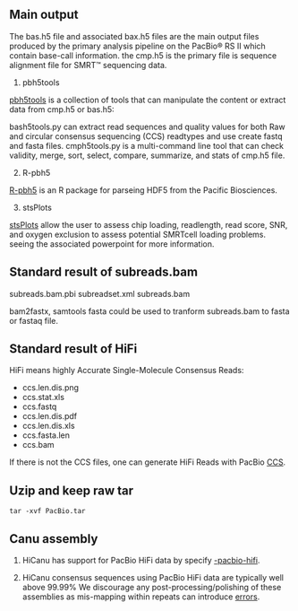 ## Main output
The bas.h5 file and associated bax.h5 files are the main output files produced by the primary analysis pipeline on the PacBio® RS II which contain base-call information. the cmp.h5 is the primary file is sequence alignment file for SMRT™ sequencing data.

1. pbh5tools

[pbh5tools](https://github.com/PacificBiosciences/pbh5tools) is a collection of tools that can manipulate the content or extract data from cmp.h5 or bas.h5:

bash5tools.py can extract read sequences and quality values for both Raw and circular consensus sequencing (CCS) readtypes and use create fastq and fasta files.
cmph5tools.py is a multi-command line tool that can check validity, merge, sort, select, compare, summarize, and stats of cmp.h5 file.

2. R-pbh5

[R-pbh5](https://github.com/PacificBiosciences/R-pbh5) is an R package for parseing HDF5 from the Pacific Biosciences.

3. stsPlots

[stsPlots](https://github.com/PacificBiosciences/stsPlotsPlot) allow the user to assess chip loading, readlength, read score, SNR, and oxygen exclusion to assess potential SMRTcell loading problems. seeing the associated powerpoint for more information.

## Standard result of subreads.bam

subreads.bam.pbi
subreadset.xml
subreads.bam

bam2fastx, samtools fasta could be used to tranform subreads.bam to fasta or fastaq file.

## Standard result of HiFi

HiFi means highly Accurate Single-Molecule Consensus Reads:

- ccs.len.dis.png
- ccs.stat.xls
- ccs.fastq
- ccs.len.dis.pdf
- ccs.len.dis.xls
- ccs.fasta.len
- ccs.bam

If there is not the CCS files, one can generate HiFi Reads with PacBio [CCS](https://github.com/PacificBiosciences/ccs/blob/develop/docs/how-does-ccs-work.md).

## Uzip and keep raw tar

```
tar -xvf PacBio.tar
```

## Canu assembly

1. HiCanu has support for PacBio HiFi data by specify [-pacbio-hifi](https://canu.readthedocs.io/en/latest/quick-start.html?highlight=hifi#assembling-pacbio-hifi-with-hicanu).

2. HiCanu consensus sequences using PacBio HiFi data are typically well above 99.99% We discourage any post-processing/polishing of these assemblies as mis-mapping within repeats can introduce [errors](https://canu.readthedocs.io/en/latest/quick-start.html?highlight=hifi#consensus-accuracy).
